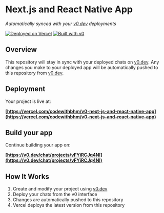 # Next.js and React Native App

*Automatically synced with your [v0.dev](https://v0.dev) deployments*

[![Deployed on Vercel](https://img.shields.io/badge/Deployed%20on-Vercel-black?style=for-the-badge&logo=vercel)](https://vercel.com/codewithbhm/v0-next-js-and-react-native-app)
[![Built with v0](https://img.shields.io/badge/Built%20with-v0.dev-black?style=for-the-badge)](https://v0.dev/chat/projects/vFYiRCJq4Nl)

## Overview

This repository will stay in sync with your deployed chats on [v0.dev](https://v0.dev).
Any changes you make to your deployed app will be automatically pushed to this repository from [v0.dev](https://v0.dev).

## Deployment

Your project is live at:

**[https://vercel.com/codewithbhm/v0-next-js-and-react-native-app](https://vercel.com/codewithbhm/v0-next-js-and-react-native-app)**

## Build your app

Continue building your app on:

**[https://v0.dev/chat/projects/vFYiRCJq4Nl](https://v0.dev/chat/projects/vFYiRCJq4Nl)**

## How It Works

1. Create and modify your project using [v0.dev](https://v0.dev)
2. Deploy your chats from the v0 interface
3. Changes are automatically pushed to this repository
4. Vercel deploys the latest version from this repository